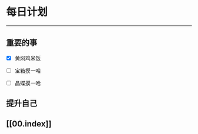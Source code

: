 
# 每日计划
---
## 重要的事

- [x]  黄焖鸡米饭
- [ ]  宝箱摸一哈
- [ ]  晶蝶摸一哈



## 提升自己

  



## [[00.index]]










